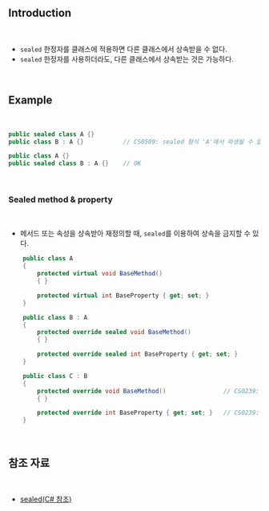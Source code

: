 ## Introduction

<br>

- `sealed` 한정자를 클래스에 적용하면 다른 클래스에서 상속받을 수 없다.
- `sealed` 한정자를 사용하더라도, 다른 클래스에서 상속받는 것은 가능하다.

<br>

## Example

<br>

```cs
public sealed class A {}
public class B : A {}           // CS0509: sealed 형식 'A'에서 파생될 수 없습니다.
```

```cs
public class A {}
public sealed class B : A {}    // OK
```

<br>

### Sealed method & property

<br>

- 메서드 또는 속성을 상속받아 재정의할 때, `sealed`를 이용하여 상속을 금지할 수 있다.

```cs
    public class A
    {
        protected virtual void BaseMethod()
        { }

        protected virtual int BaseProperty { get; set; }
    }

    public class B : A
    {
        protected override sealed void BaseMethod()
        { }

        protected override sealed int BaseProperty { get; set; }
    }

    public class C : B
    {
        protected override void BaseMethod()                // CS0239: 'C.BaseMethod()': 상속된 'B.BaseMethod()' 멤버는 봉인되어 있으므로 재정의할 수 없습니다.
        { }

        protected override int BaseProperty { get; set; }   // CS0239: 'C.BaseProperty': 상속된 'B.BaseProperty' 멤버는 봉인되어 있으므로 재정의할 수 없습니다.
    }
```

<br>

## 참조 자료

<br>

- [sealed(C# 참조)](https://learn.microsoft.com/ko-kr/dotnet/csharp/language-reference/keywords/sealed)